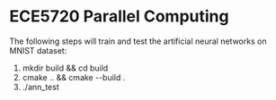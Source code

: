 # ECE5720 Parallel Computing

The following steps will train and test the artificial neural networks on MNIST dataset:

1. mkdir build && cd build
2. cmake .. && cmake --build .
3. ./ann_test
